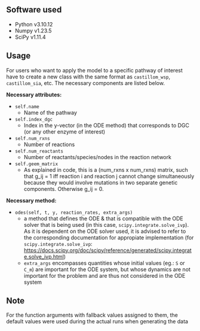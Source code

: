 Software used
--------

- Python v3.10.12
- Numpy v1.23.5
- SciPy v1.11.4

Usage
--------

For users who want to apply the model to a specific pathway of interest have to create a new class with the same format as `castillom_wsp`, `castillom_sia`, etc. The necessary components are listed below. 

**Necessary attributes:**

- `self.name`
  - Name of the pathway
- `self.index_dgc`
  - Index in the y-vector (in the ODE method) that corresponds to DGC (or any other enzyme of interest)
- `self.num_rxns`
  - Number of reactions
- `self.num_reactants`
  - Number of reactants/species/nodes in the reaction network
- `self.geem_matrix`
  - As explained in code, this is a (num_rxns x num_rxns) matrix, such that g_ij = 1 iff reaction i and reaction j cannot change simultaneously because they would involve mutations in two separate genetic components. Otherwise g_ij = 0.


**Necessary method:**

- `odes(self, t, y, reaction_rates, extra_args)`
  - a method that defines the ODE & that is compatible with the ODE solver that is being used (in this case, `scipy.integrate.solve_ivp`). As it is dependent on the ODE solver used, it is advised to refer to the corresponding documentation for appropiate implementation (for `scipy.integrate.solve_ivp`: https://docs.scipy.org/doc/scipy/reference/generated/scipy.integrate.solve_ivp.html)
  - `extra_args` encompasses quantities whose initial values (eg.: `S` or `C_m`) are important for the ODE system, but whose dynamics are not important for the problem and are thus not considered in the ODE system

Note
----
For the function arguments with fallback values assigned to them, the default values were used during the actual runs when generating the data
